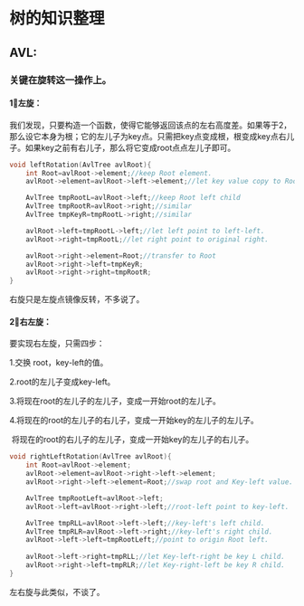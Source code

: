 # 树的知识整理

## AVL:

### 关键在旋转这一操作上。

#### 1⃣️左旋：

我们发现，只要构造一个函数，使得它能够返回该点的左右高度差。如果等于2，那么设它本身为根；它的左儿子为key点。只需把key点变成根，根变成key点右儿子。如果key之前有右儿子，那么将它变成root点点左儿子即可。

```C
void leftRotation(AvlTree avlRoot){
    int Root=avlRoot->element;//keep Root element.
    avlRoot->element=avlRoot->left->element;//let key value copy to Root, similar delete.

    AvlTree tmpRootL=avlRoot->left;//keep Root left child
    AvlTree tmpRootR=avlRoot->right;//similar
    AvlTree tmpKeyR=tmpRootL->right;//similar

    avlRoot->left=tmpRootL->left;//let left point to left-left.
    avlRoot->right=tmpRootL;//let right point to original right.

    avlRoot->right->element=Root;//transfer to Root
    avlRoot->right->left=tmpKeyR;
    avlRoot->right->right=tmpRootR;
}
```

右旋只是左旋点镜像反转，不多说了。

#### 2⃣️右左旋：

要实现右左旋，只需四步：

1.交换 root，key-left的值。

2.root的左儿子变成key-left。

3.将现在root的左儿子的左儿子，变成一开始root的左儿子。

4.将现在的root的左儿子的右儿子，变成一开始key的左儿子的左儿子。

​	将现在的root的右儿子的左儿子，变成一开始key的左儿子的右儿子。

```C
void rightLeftRotation(AvlTree avlRoot){
    int Root=avlRoot->element;
    avlRoot->element=avlRoot->right->left->element;
    avlRoot->right->left->element=Root;//swap root and Key-left value.

    AvlTree tmpRootLeft=avlRoot->left;
    avlRoot->left=avlRoot->right->left;//root-left point to key-left.

    AvlTree tmpRLL=avlRoot->left->left;//key-left's left child.
    AvlTree tmpRLR=avlRoot->left->right;//key-left's right child.
    avlRoot->left->left=tmpRootLeft;//point to origin Root left.
    
    avlRoot->left->right=tmpRLL;//let Key-left-right be key L child.
    avlRoot->right->left=tmpRLR;//let Key-right-left be key R child.
}
```

左右旋与此类似，不谈了。